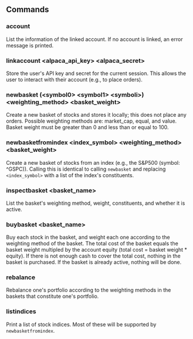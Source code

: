 
## Commands
### account
List the information of the linked account. If no account is linked, an error message is printed.

### linkaccount <alpaca_api_key> <alpaca_secret>
Store the user's API key and secret for the current session. This allows the user to interact with their account (e.g., to place orders).

### newbasket (\<symbol0> \<symbol1> \<symboli>) <weighting_method> <basket_weight>
Create a new basket of stocks and stores it locally; this does not place any orders. Possible weighting methods are: market_cap, equal, and value. Basket weight must be greater than 0 and less than or equal to 100. 

### newbasketfromindex <index_symbol> <weighting_method> <basket_weight>
Create a new basket of stocks from an index (e.g., the S&P500 (symbol: ^GSPC)). Calling this is identical to calling `newbasket` and replacing `<index_symbol>` with a list of the index's constituents.

### inspectbasket <basket_name>
List the basket's weighting method, weight, constituents, and whether it is active.

### buybasket <basket_name>
Buy each stock in the basket, and weight each one according to the weighting method of the basket. The total cost of the basket equals the basket weight multipled by the account equity (total cost = basket weight * equity). If there is not enough cash to cover the total cost, nothing in the basket is purchased. If the basket is already active, nothing will be done.

### rebalance
Rebalance one's portfolio according to the weighting methods in the baskets that constitute one's portfolio.

### listindices
Print a list of stock indices. Most of these will be supported by `newbasketfromindex`.

